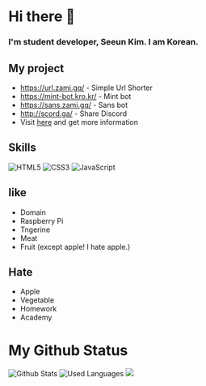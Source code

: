 # Hi there 👋
### I'm student developer, Seeun Kim. I am Korean.
## My project
+ https://url.zami.gq/ - Simple Url Shorter
+ https://mint-bot.kro.kr/ - Mint bot
+ https://sans.zami.gq/ - Sans bot
+ http://scord.ga/ - Share Discord
+ Visit [here](https://main.seeun.dev/) and get more information
## Skills
![HTML5](https://img.shields.io/badge/-HTML5-E34F26?style=for-the-badge&logo=html5&logoColor=fff) 
![CSS3](https://img.shields.io/badge/-CSS3-1572B6?style=for-the-badge&logo=css3&logoColor=fff) 
![JavaScript](https://img.shields.io/badge/-Javascript-f7df1e?style=for-the-badge&logo=javascript&logoColor=000) 
## like
+ Domain
+ Raspberry Pi
+ Tngerine
+ Meat
+ Fruit (except apple! I hate apple.)
## Hate
+ Apple
+ Vegetable
+ Homework
+ Academy
### 
# My Github Status
![Github Stats](https://github-readme-stats.vercel.app/api?username=entry0917&show_icons=true&theme=dark)
   ![Used Languages](https://github-readme-stats.vercel.app/api/top-langs/?username=entry0917&layout=compact&theme=dark)
![](https://hits.seeyoufarm.com/api/count/incr/badge.svg?url=https%3A%2F%2Fgithub.com%2Fentry0917&count_bg=%2379C83D&title_bg=%23555555&icon=github.svg&icon_color=%23E7E7E7&title=visits&edge_flat=true)
